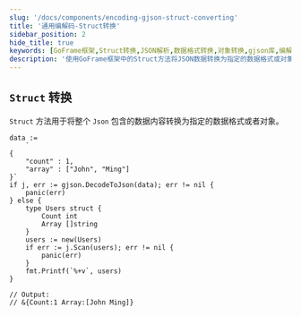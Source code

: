 ```yaml
---
slug: '/docs/components/encoding-gjson-struct-converting'
title: '通用编解码-Struct转换'
sidebar_position: 2
hide_title: true
keywords: [GoFrame框架,Struct转换,JSON解析,数据格式转换,对象转换,gjson库,编解码,Go语言,数据扫描,用户结构]
description: '使用GoFrame框架中的Struct方法将JSON数据转换为指定的数据格式或对象。示例展示了如何解析JSON数据并使用gjson库将其扫描为自定义用户结构体。这种数据格式转换在处理复杂数据结构时非常有用，特别是在Go语言编程中。'
---
```


## `Struct` 转换

`Struct` 方法用于将整个 `Json` 包含的数据内容转换为指定的数据格式或者对象。

```
data :=
    `
{
    "count" : 1,
    "array" : ["John", "Ming"]
}`
if j, err := gjson.DecodeToJson(data); err != nil {
    panic(err)
} else {
    type Users struct {
        Count int
        Array []string
    }
    users := new(Users)
    if err := j.Scan(users); err != nil {
        panic(err)
    }
    fmt.Printf(`%+v`, users)
}

// Output:
// &{Count:1 Array:[John Ming]}
```